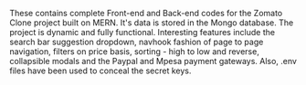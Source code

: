 These contains complete Front-end and Back-end codes for the Zomato Clone project built on MERN. 
It's data is stored in the Mongo database. The project is dynamic and fully functional. Interesting features include the search bar suggestion dropdown, 
navhook fashion of page to page navigation, filters on price basis, sorting - high to low and reverse, collapsible modals and the Paypal and Mpesa payment gateways. 
Also, .env files have been used to conceal the secret keys.
